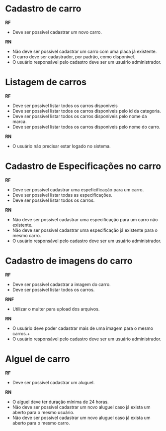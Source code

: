 # Cadastro de carro

**RF**
* Deve ser possível cadastrar um novo carro.

**RN**
* Não deve ser possível cadastrar um carro com uma placa já existente.
* O carro deve ser cadastrador, por padrão, como disponivel.
* O usuário responsável pelo cadastro deve ser um usuário administrador.

# Listagem de carros

**RF**
* Deve ser possível listar todos os carros disponiveis
* Deve ser possível listar todos os carros disponiveis pelo id da categoria.
* Deve ser possível listar todos os carros disponiveis pelo nome da marca.
* Deve ser possível listar todos os carros disponiveis pelo nome do carro.

**RN**
* O usuário não precisar estar logado no sistema.

# Cadastro de Especificações no carro

**RF**
* Deve ser possível cadastrar uma espeficificação para um carro.
* Deve ser possível listar todas as especificações.
* Deve ser possível listar todos os carros.

**RN**
* Não deve ser possível cadastrar uma especificação para um carro não existente.
* Não deve ser possível cadastrar uma especificação já existente para o mesmo carro.
* O usuário responsável pelo cadastro deve ser um usuário administrador.

# Cadastro de imagens do carro

**RF**
* Deve ser possível cadastrar a imagem do carro.
* Deve ser possível listar todos os carros.

**RNF**
* Utilizar o multer para upload dos arquivos.

**RN**
* O usuário deve poder cadastrar mais de uma imagem para o mesmo carros.+
* O usuário responsável pelo cadastro deve ser um usuário administrador.

# Alguel de carro

**RF**
* Deve ser possível cadastrar um aluguel.

**RN**
* O alguel deve ter duração mínima de 24 horas.
* Não deve ser possível cadastrar um novo aluguel caso já exista um aberto para o mesmo usuário.
* Não deve ser possível cadastrar um novo aluguel caso já exista um aberto para o mesmo carro.